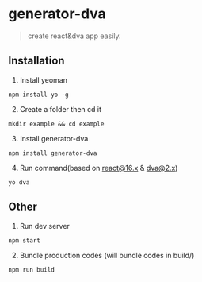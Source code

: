 # generator-dva
> create react&dva app easily.



## Installation

1. Install yeoman
``` shell
npm install yo -g
```

2. Create a folder then cd it
``` shell
mkdir example && cd example
```

3. Install generator-dva
``` shell
npm install generator-dva
```

4. Run command(based on react@16.x & dva@2.x)
``` shell
yo dva
```

## Other

1. Run dev server 
``` shell
npm start
```

2. Bundle production codes (will bundle codes in build/)
``` shell
npm run build
```
